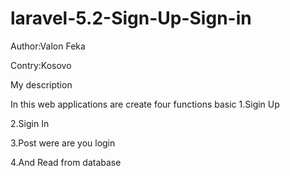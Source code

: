 # laravel-5.2-Sign-Up-Sign-in
Author:Valon Feka

Contry:Kosovo


My description


In this web applications are create four functions basic
1.Sigin Up

2.Sigin In

3.Post were are you login

4.And Read from database
